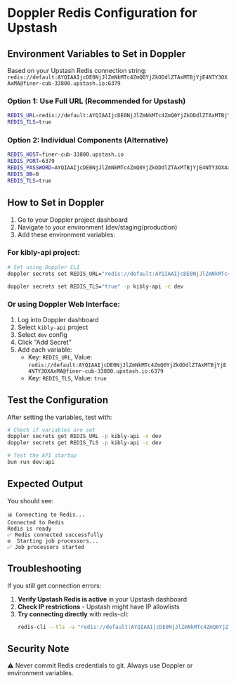 # Doppler Redis Configuration for Upstash

## Environment Variables to Set in Doppler

Based on your Upstash Redis connection string:
`redis://default:AYQIAAIjcDE0NjJlZmNkMTc4ZmQ0YjZkODdlZTAxMTBjYjE4NTY3OXAxMA@finer-cub-33800.upstash.io:6379`

### Option 1: Use Full URL (Recommended for Upstash)
```bash
REDIS_URL=redis://default:AYQIAAIjcDE0NjJlZmNkMTc4ZmQ0YjZkODdlZTAxMTBjYjE4NTY3OXAxMA@finer-cub-33800.upstash.io:6379
REDIS_TLS=true
```

### Option 2: Individual Components (Alternative)
```bash
REDIS_HOST=finer-cub-33800.upstash.io
REDIS_PORT=6379
REDIS_PASSWORD=AYQIAAIjcDE0NjJlZmNkMTc4ZmQ0YjZkODdlZTAxMTBjYjE4NTY3OXAxMA
REDIS_DB=0
REDIS_TLS=true
```

## How to Set in Doppler

1. Go to your Doppler project dashboard
2. Navigate to your environment (dev/staging/production)
3. Add these environment variables:

### For kibly-api project:
```bash
# Set using Doppler CLI
doppler secrets set REDIS_URL="redis://default:AYQIAAIjcDE0NjJlZmNkMTc4ZmQ0YjZkODdlZTAxMTBjYjE4NTY3OXAxMA@finer-cub-33800.upstash.io:6379" -p kibly-api -c dev

doppler secrets set REDIS_TLS="true" -p kibly-api -c dev
```

### Or using Doppler Web Interface:
1. Log into Doppler dashboard
2. Select `kibly-api` project
3. Select `dev` config
4. Click "Add Secret"
5. Add each variable:
   - Key: `REDIS_URL`, Value: `redis://default:AYQIAAIjcDE0NjJlZmNkMTc4ZmQ0YjZkODdlZTAxMTBjYjE4NTY3OXAxMA@finer-cub-33800.upstash.io:6379`
   - Key: `REDIS_TLS`, Value: `true`

## Test the Configuration

After setting the variables, test with:
```bash
# Check if variables are set
doppler secrets get REDIS_URL -p kibly-api -c dev
doppler secrets get REDIS_TLS -p kibly-api -c dev

# Test the API startup
bun run dev:api
```

## Expected Output
You should see:
```
📊 Connecting to Redis...
Connected to Redis
Redis is ready
✅ Redis connected successfully
⚙️  Starting job processors...
✅ Job processors started
```

## Troubleshooting

If you still get connection errors:

1. **Verify Upstash Redis is active** in your Upstash dashboard
2. **Check IP restrictions** - Upstash might have IP allowlists
3. **Try connecting directly** with redis-cli:
   ```bash
   redis-cli --tls -u "redis://default:AYQIAAIjcDE0NjJlZmNkMTc4ZmQ0YjZkODdlZTAxMTBjYjE4NTY3OXAxMA@finer-cub-33800.upstash.io:6379" ping
   ```

## Security Note
⚠️ Never commit Redis credentials to git. Always use Doppler or environment variables.